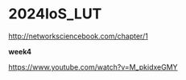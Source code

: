 # 2024IoS_LUT

http://networksciencebook.com/chapter/1

**week4**  

https://www.youtube.com/watch?v=M_pkidxeGMY
